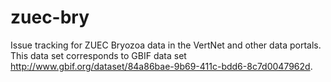 # zuec-bry
Issue tracking for ZUEC Bryozoa data in the VertNet and other data portals. This data set corresponds to GBIF data set http://www.gbif.org/dataset/84a86bae-9b69-411c-bdd6-8c7d0047962d.
